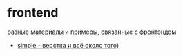 # frontend
разные материалы и примеры, связанные с фронтэндом

- [simple - верстка и всё около того)][simple]


[simple]: <https://github.com/TerehovAleksey/frontend/tree/dev_1/simple>

